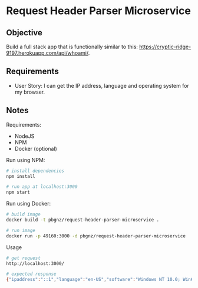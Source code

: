# Request Header Parser Microservice

## Objective

Build a full stack app that is functionally similar to this: https://cryptic-ridge-9197.herokuapp.com/api/whoami/.

## Requirements

* User Story: I can get the IP address, language and operating system for my browser.

## Notes

Requirements:
- NodeJS
- NPM
- Docker (optional)

Run using NPM:
```bash
# install dependencies
npm install

# run app at localhost:3000
npm start
```

Run using Docker:
```bash
# build image
docker build -t pbgnz/request-header-parser-microservice .

# run image
docker run -p 49160:3000 -d pbgnz/request-header-parser-microservice
```

Usage
```bash
# get request
http://localhost:3000/

# expected response
{"ipaddress":"::1","language":"en-US","software":"Windows NT 10.0; Win64; x64"}
```